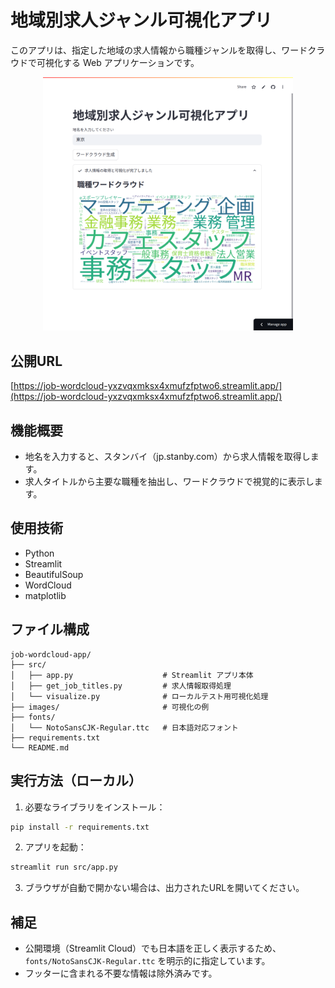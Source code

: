 # 地域別求人ジャンル可視化アプリ

このアプリは、指定した地域の求人情報から職種ジャンルを取得し、ワードクラウドで可視化する Web アプリケーションです。

<p align="center">
  <img src="images/jobcloud-snapshot.png" alt="可視化の実行例" width="400"/>
</p>

## 公開URL

[https://job-wordcloud-yxzvqxmksx4xmufzfptwo6.streamlit.app/](https://job-wordcloud-yxzvqxmksx4xmufzfptwo6.streamlit.app/)

## 機能概要

- 地名を入力すると、スタンバイ（jp.stanby.com）から求人情報を取得します。
- 求人タイトルから主要な職種を抽出し、ワードクラウドで視覚的に表示します。

## 使用技術

- Python
- Streamlit
- BeautifulSoup
- WordCloud
- matplotlib

## ファイル構成

```
job-wordcloud-app/
├── src/
│   ├── app.py                    # Streamlit アプリ本体
│   ├── get_job_titles.py         # 求人情報取得処理
│   └── visualize.py              # ローカルテスト用可視化処理
├── images/                       # 可視化の例
├── fonts/
│   └── NotoSansCJK-Regular.ttc   # 日本語対応フォント
├── requirements.txt
└── README.md
```

## 実行方法（ローカル）

1. 必要なライブラリをインストール：

```bash
pip install -r requirements.txt
```

2. アプリを起動：

```bash
streamlit run src/app.py
```

3. ブラウザが自動で開かない場合は、出力されたURLを開いてください。

## 補足

- 公開環境（Streamlit Cloud）でも日本語を正しく表示するため、`fonts/NotoSansCJK-Regular.ttc` を明示的に指定しています。
- フッターに含まれる不要な情報は除外済みです。
